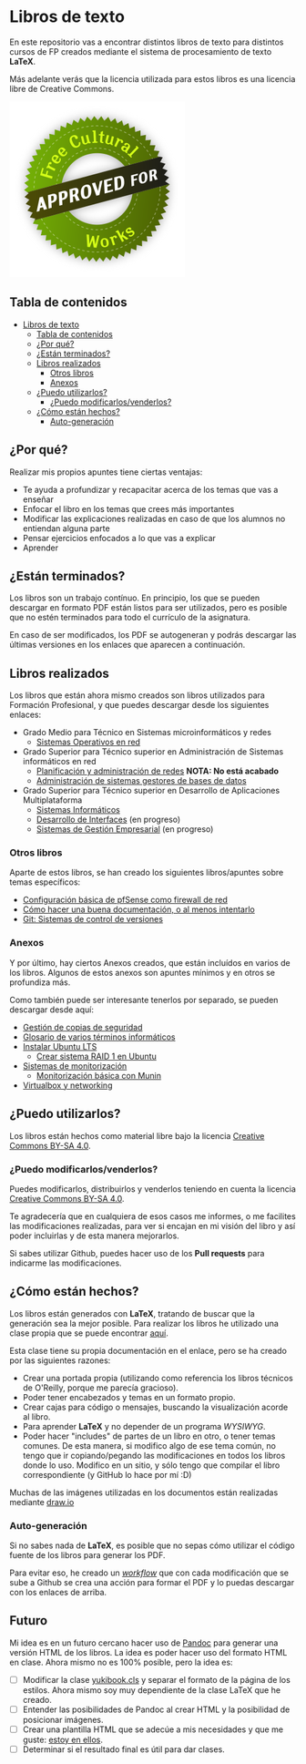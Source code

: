 # Libros de texto
En este repositorio vas a encontrar distintos libros de texto para distintos cursos de FP creados mediante el sistema de procesamiento de texto **LaTeX**.

Más adelante verás que la licencia utilizada para estos libros es una licencia libre de Creative Commons.


![Cultura libre](https://raw.githubusercontent.com/yuki/yukibook.cls/main/img/seal.svg)


## Tabla de contenidos
- [Libros de texto](#libros-de-texto)
  - [Tabla de contenidos](#tabla-de-contenidos)
  - [¿Por qué?](#por-qué)
  - [¿Están terminados?](#están-terminados)
  - [Libros realizados](#libros-realizados)
    - [Otros libros](#otros-libros)
    - [Anexos](#anexos)
  - [¿Puedo utilizarlos?](#puedo-utilizarlos)
    - [¿Puedo modificarlos/venderlos?](#puedo-modificarlosvenderlos)
  - [¿Cómo están hechos?](#cómo-están-hechos)
    - [Auto-generación](#auto-generación)



## ¿Por qué?
Realizar mis propios apuntes tiene ciertas ventajas:
* Te ayuda a profundizar y recapacitar acerca de los temas que vas a enseñar
* Enfocar el libro en los temas que crees más importantes
* Modificar las explicaciones realizadas en caso de que los alumnos no entiendan alguna parte
* Pensar ejercicios enfocados a lo que vas a explicar
* Aprender



## ¿Están terminados?
Los libros son un trabajo contínuo. En principio, los que se pueden descargar en formato PDF están listos para ser utilizados, pero es posible que no estén terminados para todo el currículo de la asignatura.

En caso de ser modificados, los PDF se autogeneran y podrás descargar las últimas versiones en los enlaces que aparecen a continuación.



## Libros realizados
Los libros que están ahora mismo creados son libros utilizados para Formación Profesional, y que puedes descargar desde los siguientes enlaces:

* Grado Medio para Técnico en Sistemas microinformáticos y redes
  * [Sistemas Operativos en red](https://github.com/yuki/my-books/releases/download/latest/SOred.pdf)
* Grado Superior para Técnico superior en Administración de Sistemas informáticos en red
  * [Planificación y administración de redes](https://github.com/yuki/my-books/releases/download/latest/redes_book.pdf) **NOTA: No está acabado**
  * [Administración de sistemas gestores de bases de datos](https://github.com/yuki/my-books/releases/download/latest/sgbd_book.pdf)
* Grado Superior para Técnico superior en Desarrollo de Aplicaciones Multiplataforma
  * [Sistemas Informáticos](https://github.com/yuki/my-books/releases/download/latest/sistemas_informaticos.pdf)
  * [Desarrollo de Interfaces](https://github.com/yuki/my-books/releases/download/latest/desarrollo_interfaces.pdf) (en progreso)
  * [Sistemas de Gestión Empresarial](https://github.com/yuki/my-books/releases/download/latest/sistemas_gestion_empresarial.pdf) (en progreso)


### Otros libros
Aparte de estos libros, se han creado los siguientes libros/apuntes sobre temas específicos:
* [Configuración básica de pfSense como firewall de red](https://github.com/yuki/my-books/releases/download/latest/pfsense_book.pdf)
* [Cómo hacer una buena documentación, o al menos intentarlo](https://github.com/yuki/my-books/releases/download/latest/como_hacer_documentacion.pdf)
* [Git: Sistemas de control de versiones](https://github.com/yuki/my-books/releases/download/latest/git_book.pdf)


### Anexos
Y por último, hay ciertos Anexos creados, que están incluídos en varios de los libros. Algunos de estos anexos son apuntes mínimos y en otros se profundiza más.

Como también puede ser interesante tenerlos por separado, se pueden descargar desde aquí:
* [Gestión de copias de seguridad](https://github.com/yuki/my-books/releases/download/latest/gestion_backups_anexo.pdf)
* [Glosario de varios términos informáticos](https://github.com/yuki/my-books/releases/download/latest/glosario_anexo.pdf)
* [Instalar Ubuntu LTS](https://github.com/yuki/my-books/releases/download/latest/instalar_ubuntu_lts_anexo.pdf)
  * [Crear sistema RAID 1 en Ubuntu](https://github.com/yuki/my-books/releases/download/latest/ubuntu_raid1_anexo.pdf)
* [Sistemas de monitorización](https://github.com/yuki/my-books/releases/download/latest/sistemas_monitorizacion_anexo.pdf)
  * [Monitorización básica con Munin](https://github.com/yuki/my-books/releases/download/latest/monitorizacion_munin_anexo.pdf)
* [Virtualbox y networking](https://github.com/yuki/my-books/releases/download/latest/virtualbox_networking_anexo.pdf)




## ¿Puedo utilizarlos?
Los libros están hechos como material libre bajo la licencia [Creative Commons BY-SA 4.0](https://creativecommons.org/licenses/by-sa/4.0/deed.es).


### ¿Puedo modificarlos/venderlos?
Puedes modificarlos, distribuirlos y venderlos teniendo en cuenta la licencia [Creative Commons BY-SA 4.0](https://creativecommons.org/licenses/by-sa/4.0/deed.es).

Te agradecería que en cualquiera de esos casos me informes, o me facilites las modificaciones realizadas, para ver si encajan en mi visión del libro y así poder incluirlas y de esta manera mejorarlos.

Si sabes utilizar Github, puedes hacer uso de los **Pull requests** para indicarme las modificaciones.



## ¿Cómo están hechos?
Los libros están generados con **LaTeX**, tratando de buscar que la generación sea la mejor posible. Para realizar los libros he utilizado una clase propia que se puede encontrar [aquí](https://github.com/yuki/yukibook.cls).

Esta clase tiene su propia documentación en el enlace, pero se ha creado por las siguientes razones:
* Crear una portada propia (utilizando como referencia los libros técnicos de O'Reilly, porque me parecía gracioso).
* Poder tener encabezados y temas en un formato propio.
* Crear cajas para código o mensajes, buscando la visualización acorde al libro.
* Para aprender **LaTeX** y no depender de un programa _WYSIWYG_.
* Poder hacer "includes" de partes de un libro en otro, o tener temas comunes. De esta manera, si modifico algo de ese tema común, no tengo que ir copiando/pegando las modificaciones en todos los libros donde lo uso. Modifico en un sitio, y sólo tengo que compilar el libro correspondiente (y GitHub lo hace por mí :D)

Muchas de las imágenes utilizadas en los documentos están realizadas mediante [draw.io](https://www.diagrams.net/)

### Auto-generación
Si no sabes nada de **LaTeX**, es posible que no sepas cómo utilizar el código fuente de los libros para generar los PDF. 

Para evitar eso, he creado un _[workflow](https://github.com/yuki/my-books/blob/main/.github/workflows/build-and-publish.yml)_ que con cada modificación que se sube a Github se crea una acción para formar el PDF y lo puedas descargar con los enlaces de arriba.


## Futuro
Mi idea es en un futuro cercano hacer uso de [Pandoc](https://pandoc.org/) para generar una versión HTML de los libros. La idea es poder hacer uso del formato HTML en clase. Ahora mismo no es 100% posible, pero la idea es:

- [ ] Modificar la clase [yukibook.cls](https://github.com/yuki/yukibook.cls) y separar el formato de la página de los estilos. Ahora mismo soy muy dependiente de la clase LaTeX que he creado.
- [ ] Entender las posibilidades de Pandoc al crear HTML y la posibilidad de posicionar imágenes.
- [ ] Crear una plantilla HTML que se adecúe a mis necesidades y que me guste: [estoy en ellos](https://github.com/yuki/pandoc-template-bootstrap5).
- [ ] Determinar si el resultado final es útil para dar clases.
